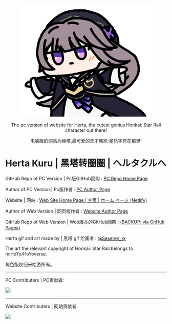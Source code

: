 <div align="center"><img src="KuruKuruClicker/img/hertaa_github.gif"></div>

<div align="center"><p>The pc version of website for Herta, the cutest genius Honkai: Star Rail character out there!</p>
<p>电脑版的网站为赫塔,最可爱的天才韩凯:星轨字符在那里!</p></div>

# Herta Kuru | 黑塔转圈圈 | ヘルタクルへ
GitHub Repo of PC Version | Pc版GitHub回购 :
[PC Repo Home Page](https://github.com/KoksMen/herta_kuru_pc/)

Author of PC Version | Pc版作者 :
[PC Author Page](https://steamcommunity.com/id/KoksMen/)

Website | 网站 :
[Web Site Home Page | 主页 | ホーム ページ (Netlify)](https://herta.ft2.ltd/) 

Author of Web Version  | 网页版作者 :
[Website Author Page](https://github.com/duiqt/)

GitHub Repo of Web Version | Web版本的GitHub回购 :
[(BACKUP: via GitHub Pages)](https://duiqt.github.io/herta_kuru/)

Herta gif and art made by | 黑塔 gif 绘画者 : [@Seseren_kr](https://twitter.com/Seseren_kr) 

The art the relevant copyright of Honkai: Star Rail belongs to miHoYo/HoYoverse.

角色版权归米哈游所有。
***
PC Contributers | PC贡献者:

<a href="https://github.com/KoksMen/herta_kuru_pc/graphs/contributors">
  <img src="https://contrib.rocks/image?repo=KoksMen/herta_kuru_pc" />
</a>

***
Website Contributers | 网站贡献者:

<a href="https://github.com/duiqt/herta_kuru/graphs/contributors">
  <img src="https://contrib.rocks/image?repo=duiqt/herta_kuru" />
</a>

